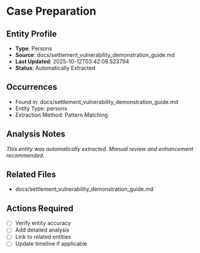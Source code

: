 # Case Preparation

## Entity Profile
- **Type**: Persons
- **Source**: docs/settlement_vulnerability_demonstration_guide.md
- **Last Updated**: 2025-10-12T03:42:06.523794
- **Status**: Automatically Extracted

## Occurrences
- Found in: docs/settlement_vulnerability_demonstration_guide.md
- Entity Type: persons
- Extraction Method: Pattern Matching

## Analysis Notes
*This entity was automatically extracted. Manual review and enhancement recommended.*

## Related Files
- docs/settlement_vulnerability_demonstration_guide.md

## Actions Required
- [ ] Verify entity accuracy
- [ ] Add detailed analysis
- [ ] Link to related entities
- [ ] Update timeline if applicable
